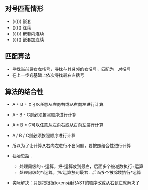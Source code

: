 ## 对号匹配情形
- ((())) 嵌套
- ()()() 连续
- (()()) 嵌套内连续
- (())() 嵌套加连续
  
## 匹配算法
- 寻找当前最右左括号，寻找与其紧邻的右括号，匹配为一对括号
- 在上一步的基础上依次寻找最右左括号

## 算法的结合性
- A + B + C可以任意从左向右或从右向左进行计算
- A - B - C则必须按照顺序进行计算
- A * B * C可以任意从左向右或从右向左进行计算
- A / B / C则必须按照顺序进行计算
- 所以为了让计算从右向左进行不出问题，要按照结合性进行计算

- 初始思路：
  - 处理同级的+-运算，把-运算放到最右，后面多个被减数执行+运算
  - 处理同级的*/运算，把/运算放到最右，后面多个被除数执行*运算
- 实际解决：只是把根据tokens组织AST的顺序改成从右到左就解决了